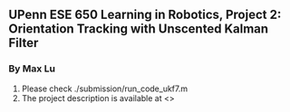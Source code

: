 ## UPenn ESE 650 Learning in Robotics, Project 2: Orientation Tracking with Unscented Kalman Filter

### By Max Lu

1. Please check ./submission/run_code_ukf7.m
2. The project description is available at <>